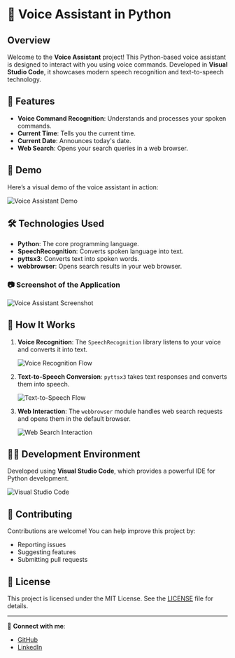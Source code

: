 # 🎤 Voice Assistant in Python

## Overview

Welcome to the **Voice Assistant** project! This Python-based voice assistant is designed to interact with you using voice commands. Developed in **Visual Studio Code**, it showcases modern speech recognition and text-to-speech technology.

## 🌟 Features
- **Voice Command Recognition**: Understands and processes your spoken commands.
- **Current Time**: Tells you the current time.
- **Current Date**: Announces today's date.
- **Web Search**: Opens your search queries in a web browser.

## 📸 Demo

Here’s a visual demo of the voice assistant in action:

![Voice Assistant Demo](https://user-images.githubusercontent.com/your_image_link.gif)

## 🛠️ Technologies Used
- **Python**: The core programming language.
- **SpeechRecognition**: Converts spoken language into text.
- **pyttsx3**: Converts text into spoken words.
- **webbrowser**: Opens search results in your web browser.

### 📷 Screenshot of the Application

![Voice Assistant Screenshot](https://user-images.githubusercontent.com/your_screenshot_link.png)

## 📄 How It Works

1. **Voice Recognition**: The `SpeechRecognition` library listens to your voice and converts it into text.
   
   ![Voice Recognition Flow](https://user-images.githubusercontent.com/voice_recognition_flow_link.png)
   
2. **Text-to-Speech Conversion**: `pyttsx3` takes text responses and converts them into speech.
   
   ![Text-to-Speech Flow](https://user-images.githubusercontent.com/text_to_speech_flow_link.png)

3. **Web Interaction**: The `webbrowser` module handles web search requests and opens them in the default browser.
   
   ![Web Search Interaction](https://user-images.githubusercontent.com/web_search_interaction_link.png)

## 🧑‍💻 Development Environment

Developed using **Visual Studio Code**, which provides a powerful IDE for Python development.

![Visual Studio Code](https://user-images.githubusercontent.com/vscode_screenshot_link.png)

## 🤝 Contributing

Contributions are welcome! You can help improve this project by:
- Reporting issues
- Suggesting features
- Submitting pull requests

## 📜 License

This project is licensed under the MIT License. See the [LICENSE](LICENSE) file for details.

---

🔗 **Connect with me**:
- [GitHub](https://github.com/shadowking06)
- [LinkedIn](https://www.linkedin.com/in/ujjwal-pandey-324769166/)

